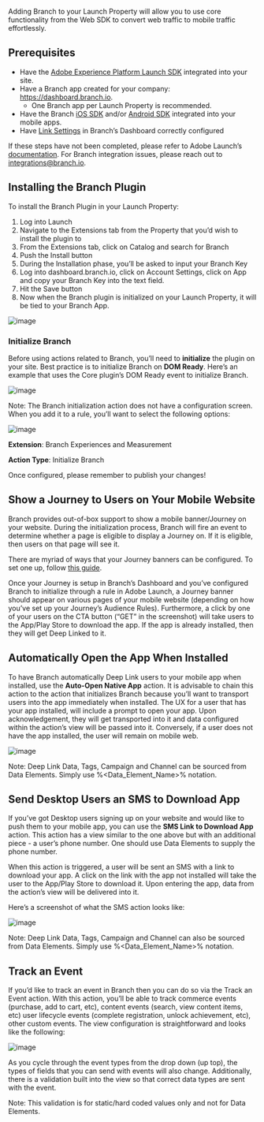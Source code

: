 Adding Branch to your Launch Property will allow you to use core functionality from the Web SDK to convert web traffic to mobile traffic effortlessly.

## Prerequisites

- Have the [Adobe Experience Platform Launch SDK](https://docs.adobelaunch.com/) integrated into your site.
- Have a Branch app created for your company: https://dashboard.branch.io.
	- One Branch app per Launch Property is recommended.
- Have the Branch [iOS SDK](/apps/ios) and/or [Android SDK](/apps/android) integrated into your mobile apps.
- Have [Link Settings](https://dashboard.branch.io/link-settings) in Branch’s Dashboard correctly configured

If these steps have not been completed, please refer to Adobe Launch’s [documentation](https://developer.adobelaunch.com/). For Branch integration issues, please reach out to integrations@branch.io.

## Installing the Branch Plugin

To install the Branch Plugin in your Launch Property:

1. Log into Launch
2. Navigate to the Extensions tab from the Property that you’d wish to install the plugin to
3. From the Extensions tab, click on Catalog and search for Branch
4. Push the Install button
5. During the Installation phase, you’ll be asked to input your Branch Key
6. Log into dashboard.branch.io, click on Account Settings, click on App and copy your Branch Key into the text field.
7. Hit the Save button
8. Now when the Branch plugin is initialized on your Launch Property, it will be tied to your Branch App.

![image](/_assets/img/pages/apps/adobe-launch-web-plugin/adobe-launch-web1.png)

### Initialize Branch

Before using actions related to Branch, you’ll need to **initialize** the plugin on your site. Best practice is to initialize Branch on **DOM Ready**. Here’s an example that uses the Core plugin’s DOM Ready event to initialize Branch.

![image](/_assets/img/pages/apps/adobe-launch-web-plugin/adobe-launch-web2.png)

Note: The Branch initialization action does not have a configuration screen. When you add it to a rule, you’ll want to select the following options:

![image](/_assets/img/pages/apps/adobe-launch-web-plugin/adobe-launch-web3.png)

**Extension**: Branch Experiences and Measurement

**Action Type**: Initialize Branch

Once configured, please remember to publish your changes!

## Show a Journey to Users on Your Mobile Website

Branch provides out-of-box support to show a mobile banner/Journey on your website. During the initialization process, Branch will fire an event to determine whether a page is eligible to display a Journey on. If it is eligible, then users on that page will see it.

There are myriad of ways that your Journey banners can be configured. To set one up, follow [this guide](/web/journeys/#create-journey-banner-or-interstitial).

Once your Journey is setup in Branch’s Dashboard and you’ve configured Branch to initialize through a rule in Adobe Launch, a Journey banner should appear on various pages of your mobile website (depending on how you’ve set up your Journey’s Audience Rules). Furthermore, a click by one of your users on the CTA button (“GET” in the screenshot) will take users to the App/Play Store to download the app. If the app is already installed, then they will get Deep Linked to it.

## Automatically Open the App When Installed

To have Branch automatically Deep Link users to your mobile app when installed, use the **Auto-Open Native App** action. It is advisable to chain this action to the action that initializes Branch because you’ll want to transport users into the app immediately when installed. The UX for a user that has your app installed, will include a prompt to open your app. Upon acknowledgement, they will get transported into it and data configured within the action’s view will be passed into it. Conversely, if a user does not have the app installed, the user will remain on mobile web.

![image](/_assets/img/pages/apps/adobe-launch-web-plugin/adobe-launch-web4.png)

Note: Deep Link Data, Tags, Campaign and Channel can be sourced from Data Elements. Simply use %<Data_Element_Name>% notation.

## Send Desktop Users an SMS to Download App

If you’ve got Desktop users signing up on your website and would like to push them to your mobile app, you can use the **SMS Link to Download App** action. This action has a view similar to the one above but with an additional piece - a user’s phone number. One should use Data Elements to supply the phone number.

When this action is triggered, a user will be sent an SMS with a link to download your app. A click on the link with the app not installed will take the user to the App/Play Store to download it. Upon entering the app, data from the action’s view will be delivered into it.

Here’s a screenshot of what the SMS action looks like:

![image](/_assets/img/pages/apps/adobe-launch-web-plugin/adobe-launch-web5.png)

Note: Deep Link Data, Tags, Campaign and Channel can also be sourced from Data Elements. Simply use %<Data_Element_Name>% notation.

## Track an Event

If you’d like to track an event in Branch then you can do so via the Track an Event action. With this action, you’ll be able to track commerce events (purchase, add to cart, etc), content events (search, view content items, etc) user lifecycle events (complete registration, unlock achievement, etc), other custom events. The view configuration is straightforward and looks like the following:

![image](/_assets/img/pages/apps/adobe-launch-web-plugin/adobe-launch-web6.png)

As you cycle through the event types from the drop down (up top), the types of fields that you can send with events will also change. Additionally, there is a validation built into the view so that correct data types are sent with the event.

Note: This validation is for static/hard coded values only and not for Data Elements.
